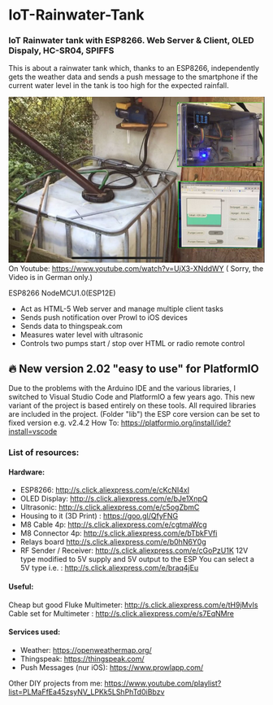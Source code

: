 # IoT-Rainwater-Tank
### IoT Rainwater tank with ESP8266. Web Server &amp; Client, OLED Dispaly, HC-SR04, SPIFFS
This is about a rainwater tank which, thanks to an ESP8266, independently gets the weather data and sends a push message to the smartphone if the current water level in the tank is too high for the expected rainfall.

![alt tag](https://github.com/DIYDave/IoT-Rainwater-Tank/blob/master/photos/Github.jpg)
<br>
On Youtube: https://www.youtube.com/watch?v=UjX3-XNddWY  (
Sorry, the Video is in German only.)

ESP8266 NodeMCU1.0(ESP12E)
- Act as HTML-5 Web server and manage multiple client tasks
- Sends push notification over Prowl to iOS devices
- Sends data to thingspeak.com
- Measures water level with ultrasonic
- Controls two pumps start / stop over HTML or radio remote control

## 🔥 New version 2.02 "easy to use" for PlatformIO
Due to the problems with the Arduino IDE and the various libraries, I switched to Visual Studio Code and PlatformIO a few years ago. 
This new variant of the project is based entirely on these tools. 
All required libraries are included in the project. (Folder "lib") the ESP core version can be set to fixed version e.g. v2.4.2
How To: https://platformio.org/install/ide?install=vscode

### List of resources:
#### Hardware:
- ESP8266:                  http://s.click.aliexpress.com/e/cKcNI4xI
- OLED Display:          http://s.click.aliexpress.com/e/bJe1XnpQ
- Ultrasonic:                http://s.click.aliexpress.com/e/c5ogZbmC
- Housing to it (3D Print) : https://goo.gl/QfyFNG
- M8 Cable 4p:           http://s.click.aliexpress.com/e/cgtmaWcg
- M8 Connector 4p:    http://s.click.aliexpress.com/e/bTbkFVfi
- Relays board             http://s.click.aliexpress.com/e/b0hN6Y0g
- RF Sender / Receiver:     http://s.click.aliexpress.com/e/cGoPzU1K
12V type modified to 5V supply and 5V output to the ESP
You can select a 5V type i.e. : http://s.click.aliexpress.com/e/braq4jEu

#### Useful:
Cheap but good Fluke Multimeter:  http://s.click.aliexpress.com/e/tH9jMvIs
Cable set for Multimeter  : http://s.click.aliexpress.com/e/s7EqNMre

#### Services used:
- Weather:           https://openweathermap.org/
- Thingspeak:  https://thingspeak.com/
- Push Messages (nur iOS):    https://www.prowlapp.com/

Other DIY projects from me:
https://www.youtube.com/playlist?list=PLMaFfEa45zsyNV_LPKk5LShPhTd0iBbzv
